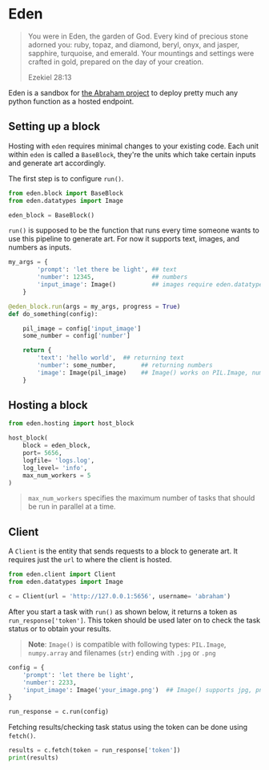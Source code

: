 # Eden


> You were in Eden, the garden of God. Every kind of precious stone adorned you: ruby, topaz, and diamond, beryl, onyx, and jasper, sapphire, turquoise, and emerald. Your mountings and settings were crafted in gold, prepared on the day of your creation. 
> 
> Ezekiel 28:13


Eden is a sandbox for [the Abraham project](http://abraham.ai) to deploy pretty much any python function as a hosted endpoint.


## Setting up a block

Hosting with `eden` requires minimal changes to your existing code. Each unit within `eden` is called a `BaseBlock`, they're the units which take certain inputs and generate art accordingly. 

The first step is to configure `run()`. 

```python 
from eden.block import BaseBlock
from eden.datatypes import Image

eden_block = BaseBlock()
```

`run()` is supposed to be the function that runs every time someone wants to use this pipeline to generate art. For now it supports text, images, and numbers as inputs.

```python 
my_args = {
        'prompt': 'let there be light', ## text
        'number': 12345,                ## numbers 
        'input_image': Image()          ## images require eden.datatypes.Image()
    }

@eden_block.run(args = my_args, progress = True)
def do_something(config): 

    pil_image = config['input_image']
    some_number = config['number']

    return {
        'text': 'hello world',  ## returning text
        'number': some_number,       ## returning numbers
        'image': Image(pil_image)    ## Image() works on PIL.Image, numpy.array and on jpg an png files (str)
    }
```

## Hosting a block

```python
from eden.hosting import host_block

host_block(
    block = eden_block, 
    port= 5656,
    logfile= 'logs.log',
    log_level= 'info',
    max_num_workers = 5
)
```

> `max_num_workers` specifies the maximum number of tasks that should be run in parallel at a time.

## Client

A `Client` is the entity that sends requests to a block to generate art. It requires just the `url` to where the client is hosted.

```python
from eden.client import Client
from eden.datatypes import Image

c = Client(url = 'http://127.0.0.1:5656', username= 'abraham')
```

After you start a task with `run()` as shown below, it returns a token as `run_response['token']`. This token should be used later on to check the task status or to obtain your results.

> **Note**: `Image()` is compatible with following types: `PIL.Image`, `numpy.array` and filenames (`str`) ending with `.jpg` or `.png`

```python
config = {
    'prompt': 'let there be light',
    'number': 2233,
    'input_image': Image('your_image.png')  ## Image() supports jpg, png filenames, np.array or PIL.Image
}

run_response = c.run(config)
```

Fetching results/checking task status using the token can be done using `fetch()`. 

```python
results = c.fetch(token = run_response['token'])
print(results)  
```
